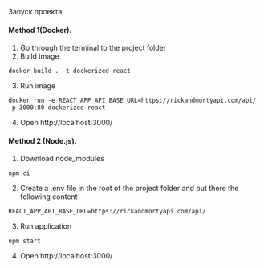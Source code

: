 Запуск проекта:  
#### Method 1(Docker).  
1) Go through the terminal to the project folder  
2) Build image
```
docker build . -t dockerized-react
```
3) Run image
```
docker run -e REACT_APP_API_BASE_URL=https://rickandmortyapi.com/api/ -p 3000:80 dockerized-react
```
4) Open http://localhost:3000/

#### Method 2 (Node.js).  
1) Download node_modules  
```
npm ci
```
2) Create a .env file in the root of the project folder and put there the following content
```
REACT_APP_API_BASE_URL=https://rickandmortyapi.com/api/
```
3) Run application
```
npm start
```
4) Open http://localhost:3000/
